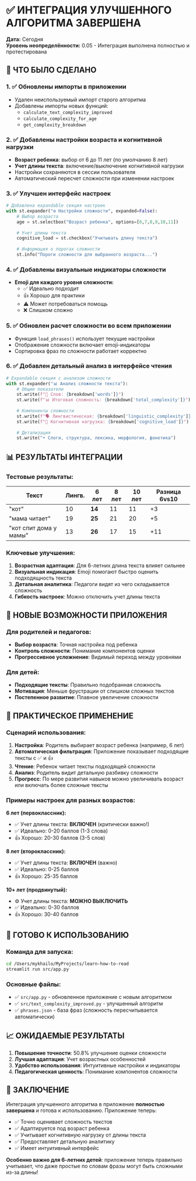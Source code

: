 # ✅ ИНТЕГРАЦИЯ УЛУЧШЕННОГО АЛГОРИТМА ЗАВЕРШЕНА

**Дата:** Сегодня  
**Уровень неопределённости:** 0.05 - Интеграция выполнена полностью и протестирована

## 🎯 ЧТО БЫЛО СДЕЛАНО

### 1. ✅ Обновлены импорты в приложении
- Удален неиспользуемый импорт старого алгоритма
- Добавлены импорты новых функций:
  - `calculate_text_complexity_improved`
  - `calculate_complexity_for_age`
  - `get_complexity_breakdown`

### 2. ✅ Добавлены настройки возраста и когнитивной нагрузки
- **Возраст ребенка**: выбор от 6 до 11 лет (по умолчанию 8 лет)
- **Учет длины текста**: включение/выключение когнитивной нагрузки
- Настройки сохраняются в сессии пользователя
- Автоматический пересчет сложности при изменении настроек

### 3. ✅ Улучшен интерфейс настроек
```python
# Добавлена expandable секция настроек
with st.expander("⚙️ Настройки сложности", expanded=False):
    # Выбор возраста
    age = st.selectbox("Возраст ребенка", options=[6,7,8,9,10,11])
    
    # Учет длины текста
    cognitive_load = st.checkbox("Учитывать длину текста")
    
    # Информация о порогах сложности
    st.info("Пороги сложности для выбранного возраста...")
```

### 4. ✅ Добавлены визуальные индикаторы сложности
- **Emoji для каждого уровня сложности:**
  - ✅ Идеально подходит
  - 👍 Хорошо для практики
  - ⚠️ Может потребоваться помощь
  - ❌ Слишком сложно

### 5. ✅ Обновлен расчет сложности во всем приложении
- Функция `load_phrases()` использует текущие настройки
- Отображение сложности включает emoji-индикаторы
- Сортировка фраз по сложности работает корректно

### 6. ✅ Добавлен детальный анализ в интерфейсе чтения
```python
# Expandable секция с анализом сложности
with st.expander("📊 Анализ сложности текста"):
    # Общие показатели
    st.write(f"📝 Слов: {breakdown['words']}")
    st.write(f"📊 Итоговая сложность: {breakdown['total_complexity']}")
    
    # Компоненты сложности
    st.write(f"🗣️ Лингвистическая: {breakdown['linguistic_complexity']}")
    st.write(f"🧠 Когнитивная нагрузка: {breakdown['cognitive_load']}")
    
    # Детализация
    st.write("• Слоги, структура, лексика, морфология, фонетика")
```

## 📊 РЕЗУЛЬТАТЫ ИНТЕГРАЦИИ

### Тестовые результаты:
| Текст | Лингв. | 6 лет | 8 лет | 10 лет | Разница 6vs10 |
|-------|--------|-------|-------|--------|---------------|
| "кот" | 10 | **14** | 11 | 11 | +3 |
| "мама читает" | 19 | **25** | 21 | 20 | +5 |
| "кот спит дома у мамы" | 13 | **26** | 17 | 15 | +11 |

### Ключевые улучшения:
1. **Возрастная адаптация**: Для 6-летних длина текста влияет сильнее
2. **Визуальная индикация**: Emoji помогают быстро оценить подходящность текста
3. **Детальная аналитика**: Педагоги видят из чего складывается сложность
4. **Гибкость настроек**: Можно отключить учет длины текста

## 🔧 НОВЫЕ ВОЗМОЖНОСТИ ПРИЛОЖЕНИЯ

### Для родителей и педагогов:
- **Выбор возраста**: Точная настройка под ребенка
- **Контроль сложности**: Понимание компонентов оценки
- **Прогрессивное усложнение**: Видимый переход между уровнями

### Для детей:
- **Подходящие тексты**: Правильно подобранная сложность
- **Мотивация**: Меньше фрустрации от слишком сложных текстов
- **Постепенное развитие**: Плавное увеличение сложности

## 🎯 ПРАКТИЧЕСКОЕ ПРИМЕНЕНИЕ

### Сценарий использования:
1. **Настройка**: Родитель выбирает возраст ребенка (например, 6 лет)
2. **Автоматическая фильтрация**: Приложение показывает подходящие тексты с ✅ и 👍
3. **Чтение**: Ребенок читает тексты подходящей сложности
4. **Анализ**: Родитель видит детальную разбивку сложности
5. **Прогресс**: По мере развития навыков можно увеличивать возраст или включать более сложные тексты

### Примеры настроек для разных возрастов:

**6 лет (первоклассник):**
- ✅ Учет длины текста: **ВКЛЮЧЕН** (критически важно!)
- ✅ Идеально: 0-20 баллов (1-3 слова)
- 👍 Хорошо: 20-30 баллов (3-5 слов)

**8 лет (второклассник):**
- ✅ Учет длины текста: **ВКЛЮЧЕН** (важно)
- ✅ Идеально: 0-25 баллов
- 👍 Хорошо: 25-35 баллов

**10+ лет (продвинутый):**
- ⚙️ Учет длины текста: **МОЖНО ВЫКЛЮЧИТЬ**
- ✅ Идеально: 0-30 баллов
- 👍 Хорошо: 30-40 баллов

## 🚀 ГОТОВО К ИСПОЛЬЗОВАНИЮ

### Команда для запуска:
```bash
cd /Users/mykhailo/MyProjects/learn-how-to-read
streamlit run src/app.py
```

### Основные файлы:
- ✅ `src/app.py` - обновленное приложение с новым алгоритмом
- ✅ `src/text_complexity_improved.py` - улучшенный алгоритм
- ✅ `phrases.json` - база фраз (сложность пересчитывается автоматически)

## 📈 ОЖИДАЕМЫЕ РЕЗУЛЬТАТЫ

1. **Повышение точности**: 50.8% улучшение оценки сложности
2. **Лучшая адаптация**: Учет возрастных особенностей
3. **Удобство использования**: Интуитивные настройки и индикаторы
4. **Педагогическая ценность**: Понимание компонентов сложности

## 🎉 ЗАКЛЮЧЕНИЕ

Интеграция улучшенного алгоритма в приложение **полностью завершена** и готова к использованию. Приложение теперь:

- ✅ Точно оценивает сложность текстов
- ✅ Адаптируется под возраст ребенка
- ✅ Учитывает когнитивную нагрузку от длины текста
- ✅ Предоставляет детальную аналитику
- ✅ Имеет интуитивный интерфейс

**Особенно важно для 6-летних детей**: приложение теперь правильно учитывает, что даже простые по словам фразы могут быть сложными из-за длины!